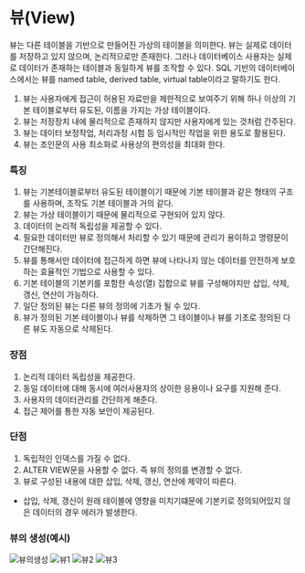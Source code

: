 # 뷰(View)
뷰는 다른 테이블을 기반으로 만들어진 가상의 테이블을 의미한다. 뷰는 실제로 데이터를 저장하고 있지 않으며, 논리적으로만 존재한다. 그러나 데이터베이스 사용자는 실제로 데이터가 존재하는 테이블과 동일하게 뷰를 조작할 수 있다. SQL 기반의 데이터베이스에서는 뷰를 named table, derived table, virtual table이라고 말하기도 한다.

1. 뷰는 사용자에게 접근이 허용된 자료만을 제한적으로 보여주기 위해 하나 이상의 기본 테이블로부터 유도된, 이름을 가지는 가상 테이블이다.
2. 뷰는 저장장치 내에 물리적으로 존재하지 않지만 사용자에게 있는 것처럼 간주된다.
3. 뷰는 데이터 보정작업, 처리과정 시험 등 임시적인 작업을 위한 용도로 활용된다.
4. 뷰는 조인문의 사용 최소화로 사용상의 편의성을 최대화 한다.

### 특징
1. 뷰는 기본테이블로부터 유도된 테이블이기 때문에 기본 테이블과 같은 형태의 구조를 사용하며, 조작도 기본 테이블과 거의 같다.
2. 뷰는 가상 테이블이기 때문에 물리적으로 구현되어 있지 않다.
3. 데이터의 논리적 독립성을 제공할 수 있다.
4. 필요한 데이터만 뷰로 정의해서 처리할 수 있기 때문에 관리가 용이하고 명령문이 간단해진다.
5. 뷰를 통해서만 데이터에 접근하게 하면 뷰에 나타나지 않는 데이터를 안전하게 보호하는 효율적인 기법으로 사용할 수 있다.
6. 기본 테이블의 기본키를 포함한 속성(열) 집합으로 뷰를 구성해야지만 삽입, 삭제, 갱신, 연산이 가능하다.
7. 일단 정의된 뷰는 다른 뷰의 정의에 기초가 될 수 있다.
8. 뷰가 정의된 기본 테이블이나 뷰를 삭제하면 그 테이블이나 뷰를 기초로 정의된 다른 뷰도 자동으로 삭제된다.

### 장점
1. 논리적 데이터 독립성을 제공한다.
2. 동일 데이터에 대해 동시에 여러사용자의 상이한 응용이나 요구를 지원해 준다.
3. 사용자의 데이터관리를 간단하게 해준다.
4. 접근 제어를 통한 자동 보안이 제공된다.

### 단점
1. 독립적인 인덱스를 가질 수 없다.
2. ALTER VIEW문을 사용할 수 없다. 즉 뷰의 정의를 변경할 수 없다.
3. 뷰로 구성된 내용에 대한 삽입, 삭제, 갱신, 연산에 제약이 따른다.
 - 삽입, 삭제, 갱신이 원래 테이블에 영향을 미치기떄문에 기본키로 정의되어있지 않은 데이터의 경우 에러가 발생한다.

### 뷰의 생성(예시)
![뷰의생성](https://user-images.githubusercontent.com/67908647/118691107-b1c92080-b843-11eb-97dd-2df2651581f5.png)
![뷰1](https://user-images.githubusercontent.com/67908647/118691108-b1c92080-b843-11eb-80c8-f36560344965.png)
![뷰2](https://user-images.githubusercontent.com/67908647/118691096-afff5d00-b843-11eb-8e54-ec9231dc39ce.png)
![뷰3](https://user-images.githubusercontent.com/67908647/118691106-b1308a00-b843-11eb-970f-9667913286f8.png)
